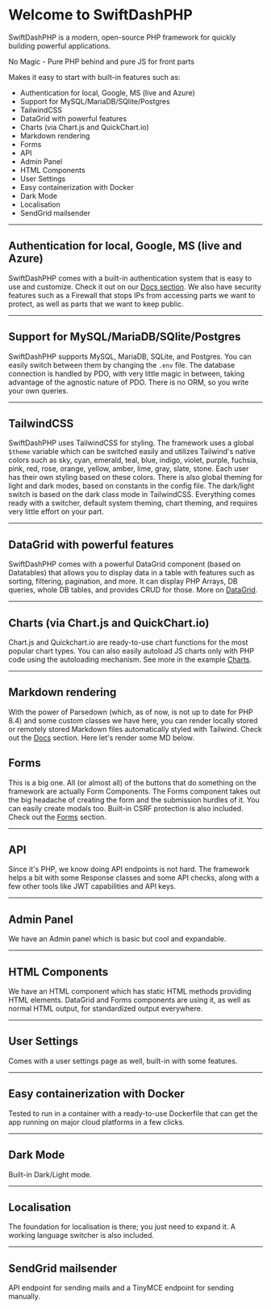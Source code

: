 # Welcome to SwiftDashPHP

SwiftDashPHP is a modern, open-source PHP framework for quickly building powerful applications.

No Magic - Pure PHP behind and pure JS for front parts

Makes it easy to start with built-in features such as:

- Authentication for local, Google, MS (live and Azure)
- Support for MySQL/MariaDB/SQlite/Postgres
- TailwindCSS
- DataGrid with powerful features
- Charts (via Chart.js and QuickChart.io)
- Markdown rendering
- Forms
- API
- Admin Panel
- HTML Components
- User Settings
- Easy containerization with Docker
- Dark Mode
- Localisation
- SendGrid mailsender

---

## Authentication for local, Google, MS (live and Azure)

SwiftDashPHP comes with a built-in authentication system that is easy to use and customize. Check it out on our [Docs section](/docs/authentication). We also have security features such as a Firewall that stops IPs from accessing parts we want to protect, as well as parts that we want to keep public.

---

## Support for MySQL/MariaDB/SQlite/Postgres

SwiftDashPHP supports MySQL, MariaDB, SQLite, and Postgres. You can easily switch between them by changing the `.env` file. The database connection is handled by PDO, with very little magic in between, taking advantage of the agnostic nature of PDO. There is no ORM, so you write your own queries.

---

## TailwindCSS

SwiftDashPHP uses TailwindCSS for styling. The framework uses a global `$theme` variable which can be switched easily and utilizes Tailwind's native colors such as sky, cyan, emerald, teal, blue, indigo, violet, purple, fuchsia, pink, red, rose, orange, yellow, amber, lime, gray, slate, stone. Each user has their own styling based on these colors. There is also global theming for light and dark modes, based on constants in the config file. The dark/light switch is based on the dark class mode in TailwindCSS. Everything comes ready with a switcher, default system theming, chart theming, and requires very little effort on your part.

---

## DataGrid with powerful features

SwiftDashPHP comes with a powerful DataGrid component (based on Datatables) that allows you to display data in a table with features such as sorting, filtering, pagination, and more. It can display PHP Arrays, DB queries, whole DB tables, and provides CRUD for those. More on [DataGrid](/datagrid).

---

## Charts (via Chart.js and QuickChart.io)

Chart.js and Quickchart.io are ready-to-use chart functions for the most popular chart types. You can also easily autoload JS charts only with PHP code using the autoloading mechanism. See more in the example [Charts](/charts).

---

## Markdown rendering

With the power of Parsedown (which, as of now, is not up to date for PHP 8.4) and some custom classes we have here, you can render locally stored or remotely stored Markdown files automatically styled with Tailwind. Check out the [Docs](/docs) section. Here let's render some MD below.

## Forms

This is a big one. All (or almost all) of the buttons that do something on the framework are actually Form Components. The Forms component takes out the big headache of creating the form and the submission hurdles of it. You can easily create modals too. Built-in CSRF protection is also included. Check out the [Forms](/forms) section.

---

## API

Since it's PHP, we know doing API endpoints is not hard. The framework helps a bit with some Response classes and some API checks, along with a few other tools like JWT capabilities and API keys.

---

## Admin Panel

We have an Admin panel which is basic but cool and expandable.

---

## HTML Components

We have an HTML component which has static HTML methods providing HTML elements. DataGrid and Forms components are using it, as well as normal HTML output, for standardized output everywhere.

---

## User Settings

Comes with a user settings page as well, built-in with some features.

---

## Easy containerization with Docker

Tested to run in a container with a ready-to-use Dockerfile that can get the app running on major cloud platforms in a few clicks.

---

## Dark Mode

Built-in Dark/Light mode.

---

## Localisation

The foundation for localisation is there; you just need to expand it. A working language switcher is also included.

---

## SendGrid mailsender

API endpoint for sending mails and a TinyMCE endpoint for sending manually.

